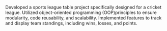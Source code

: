 Developed a sports league table project specifically designed for a cricket league.
Utilized object-oriented programming (OOP)principles to ensure modularity, code
reusability, and scalability.
Implemented features to track and display team standings, including wins, losses,
and points.
